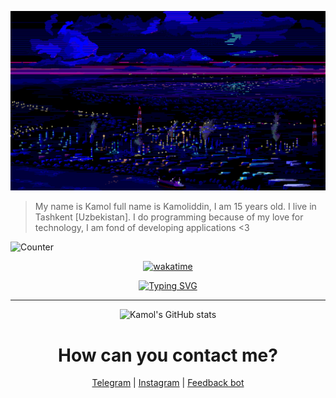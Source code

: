 ![screen-gif](https://raw.githubusercontent.com/kamolgks/assets/main/f1f9795d6da6d6acfef6422cbcc070e0.gif)
> My name is Kamol full name is Kamoliddin, I am 15 years old. I live in Tashkent [Uzbekistan]. I do programming because of my love for technology, I am fond of developing applications <3

![Counter](https://count.getloli.com/get/@kamolgks)

<div align="center">

[![wakatime](https://wakatime.com/badge/user/cd78fb4f-27ff-40b1-8a3c-eddd5695a9d1.svg)](https://wakatime.com/@cd78fb4f-27ff-40b1-8a3c-eddd5695a9d1)

[![Typing SVG](https://readme-typing-svg.herokuapp.com?color=%2336BCF7&lines=Developer+of+mods,+tg+bots)](https://t.me/shitmodules)

---

![Kamol's GitHub stats](https://github-readme-stats.vercel.app/api?username=kamolgks&show_icons=true&theme=dark)

<h1>How can you contact me?</h1>
<a href="https://t.me/kamolgks">Telegram</a> | <a href="https://Instagram.com/kamolgks">Instagram</a> | <a href="https://t.me/fkamolgks_bot">Feedback bot</a>

</div>
